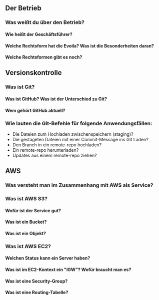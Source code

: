 ## Der Betrieb

### Was weißt du über den Betrieb?

#### Wie heißt der Geschäftsführer?

#### Welche Rechtsform hat die Evoila? Was ist die Besonderheiten daran?

#### Welche Rechtsformen gibt es noch?



## Versionskontrolle

### Was ist Git?

#### Was ist GitHub? Was ist der Unterschied zu Git?

#### Wem gehört GitHub aktuell?

###  Wie lauten die Git-Befehle für folgende Anwendungsfällen:

* Die Dateien zum Hochladen zwischenspeichern (staging)?
* Die gestageten Dateien mit einer Commit-Message ins Git Laden? 
* Den Branch in ein remote-repo hochladen?
* Ein remote-repo herunterladen?
* Updates aus einem remote-repo ziehen?

## AWS

### Was versteht man im Zusammenhang mit AWS als Service?

### Was ist AWS S3?

#### Wofür ist der Service gut?

#### Was ist ein Bucket?

#### Was ist ein Objekt?

### Was ist AWS EC2?

#### Welchen Status kann ein Server haben?

#### Was ist im EC2-Kontext ein "IGW"? Wofür braucht man es?

#### Was ist eine Security-Group?

#### Was ist eine Routing-Tabelle?

